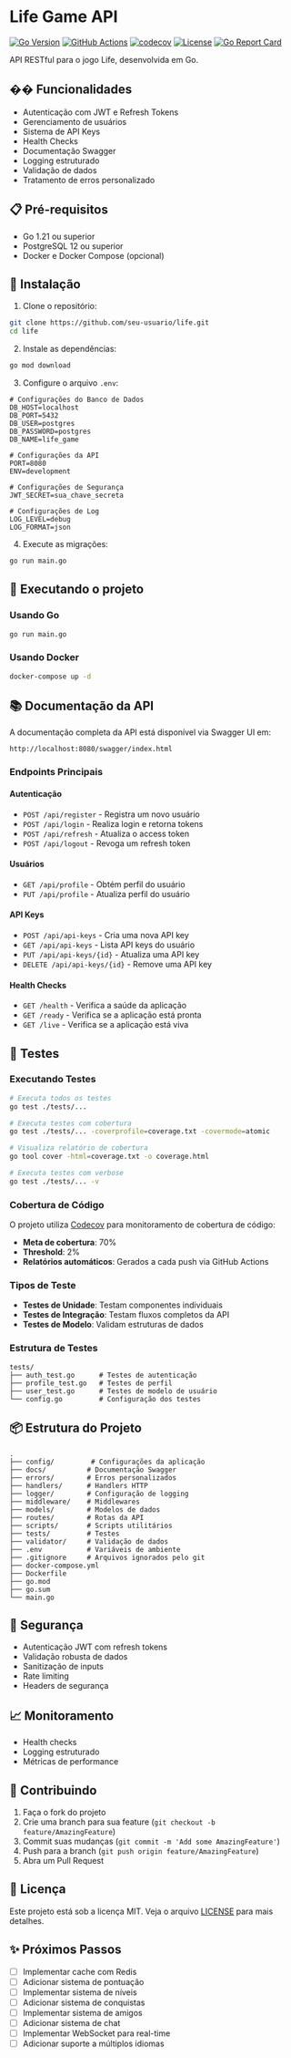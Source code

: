 # Life Game API

[![Go Version](https://img.shields.io/badge/Go-1.21+-00ADD8?style=for-the-badge&logo=go)](https://golang.org/)
[![GitHub Actions](https://img.shields.io/github/actions/workflow/status/zVitorSantos/life/ci.yml?branch=main&style=for-the-badge&logo=github-actions)](https://github.com/zVitorSantos/life/actions)
[![codecov](https://img.shields.io/codecov/c/github/zVitorSantos/life?style=for-the-badge&logo=codecov)](https://codecov.io/gh/zVitorSantos/life)
[![License](https://img.shields.io/github/license/zVitorSantos/life?style=for-the-badge)](LICENSE)
[![Go Report Card](https://goreportcard.com/badge/github.com/zVitorSantos/life?style=for-the-badge)](https://goreportcard.com/report/github.com/zVitorSantos/life)

API RESTful para o jogo Life, desenvolvida em Go.

## �� Funcionalidades

- Autenticação com JWT e Refresh Tokens
- Gerenciamento de usuários
- Sistema de API Keys
- Health Checks
- Documentação Swagger
- Logging estruturado
- Validação de dados
- Tratamento de erros personalizado

## 📋 Pré-requisitos

- Go 1.21 ou superior
- PostgreSQL 12 ou superior
- Docker e Docker Compose (opcional)

## 🔧 Instalação

1. Clone o repositório:
```bash
git clone https://github.com/seu-usuario/life.git
cd life
```

2. Instale as dependências:
```bash
go mod download
```

3. Configure o arquivo `.env`:
```env
# Configurações do Banco de Dados
DB_HOST=localhost
DB_PORT=5432
DB_USER=postgres
DB_PASSWORD=postgres
DB_NAME=life_game

# Configurações da API
PORT=8080
ENV=development

# Configurações de Segurança
JWT_SECRET=sua_chave_secreta

# Configurações de Log
LOG_LEVEL=debug
LOG_FORMAT=json
```

4. Execute as migrações:
```bash
go run main.go
```

## 🚀 Executando o projeto

### Usando Go
```bash
go run main.go
```

### Usando Docker
```bash
docker-compose up -d
```

## 📚 Documentação da API

A documentação completa da API está disponível via Swagger UI em:
```
http://localhost:8080/swagger/index.html
```

### Endpoints Principais

#### Autenticação
- `POST /api/register` - Registra um novo usuário
- `POST /api/login` - Realiza login e retorna tokens
- `POST /api/refresh` - Atualiza o access token
- `POST /api/logout` - Revoga um refresh token

#### Usuários
- `GET /api/profile` - Obtém perfil do usuário
- `PUT /api/profile` - Atualiza perfil do usuário

#### API Keys
- `POST /api/api-keys` - Cria uma nova API key
- `GET /api/api-keys` - Lista API keys do usuário
- `PUT /api/api-keys/{id}` - Atualiza uma API key
- `DELETE /api/api-keys/{id}` - Remove uma API key

#### Health Checks
- `GET /health` - Verifica a saúde da aplicação
- `GET /ready` - Verifica se a aplicação está pronta
- `GET /live` - Verifica se a aplicação está viva

## 🧪 Testes

### Executando Testes

```bash
# Executa todos os testes
go test ./tests/...

# Executa testes com cobertura
go test ./tests/... -coverprofile=coverage.txt -covermode=atomic

# Visualiza relatório de cobertura
go tool cover -html=coverage.txt -o coverage.html

# Executa testes com verbose
go test ./tests/... -v
```

### Cobertura de Código

O projeto utiliza [Codecov](https://codecov.io/gh/zVitorSantos/life) para monitoramento de cobertura de código:

- **Meta de cobertura**: 70%
- **Threshold**: 2%
- **Relatórios automáticos**: Gerados a cada push via GitHub Actions

### Tipos de Teste

- **Testes de Unidade**: Testam componentes individuais
- **Testes de Integração**: Testam fluxos completos da API
- **Testes de Modelo**: Validam estruturas de dados

### Estrutura de Testes

```
tests/
├── auth_test.go      # Testes de autenticação
├── profile_test.go   # Testes de perfil
├── user_test.go      # Testes de modelo de usuário
└── config.go         # Configuração dos testes
```

## 📦 Estrutura do Projeto

```
.
├── config/         # Configurações da aplicação
├── docs/          # Documentação Swagger
├── errors/        # Erros personalizados
├── handlers/      # Handlers HTTP
├── logger/        # Configuração de logging
├── middleware/    # Middlewares
├── models/        # Modelos de dados
├── routes/        # Rotas da API
├── scripts/       # Scripts utilitários
├── tests/         # Testes
├── validator/     # Validação de dados
├── .env           # Variáveis de ambiente
├── .gitignore     # Arquivos ignorados pelo git
├── docker-compose.yml
├── Dockerfile
├── go.mod
├── go.sum
└── main.go
```

## 🔐 Segurança

- Autenticação JWT com refresh tokens
- Validação robusta de dados
- Sanitização de inputs
- Rate limiting
- Headers de segurança

## 📈 Monitoramento

- Health checks
- Logging estruturado
- Métricas de performance

## 🤝 Contribuindo

1. Faça o fork do projeto
2. Crie uma branch para sua feature (`git checkout -b feature/AmazingFeature`)
3. Commit suas mudanças (`git commit -m 'Add some AmazingFeature'`)
4. Push para a branch (`git push origin feature/AmazingFeature`)
5. Abra um Pull Request

## 📝 Licença

Este projeto está sob a licença MIT. Veja o arquivo [LICENSE](LICENSE) para mais detalhes.

## ✨ Próximos Passos

- [ ] Implementar cache com Redis
- [ ] Adicionar sistema de pontuação
- [ ] Implementar sistema de níveis
- [ ] Adicionar sistema de conquistas
- [ ] Implementar sistema de amigos
- [ ] Adicionar sistema de chat
- [ ] Implementar WebSocket para real-time
- [ ] Adicionar suporte a múltiplos idiomas 